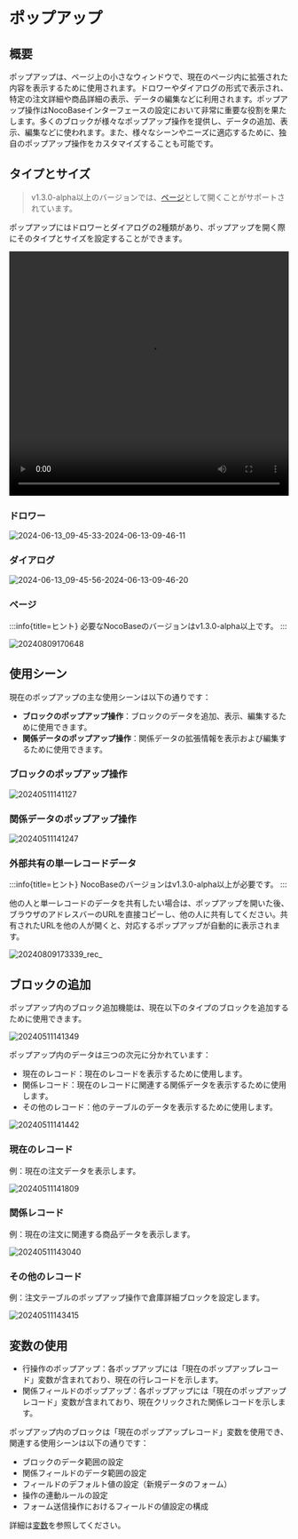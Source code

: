 # ポップアップ

## 概要

ポップアップは、ページ上の小さなウィンドウで、現在のページ内に拡張された内容を表示するために使用されます。ドロワーやダイアログの形式で表示され、特定の注文詳細や商品詳細の表示、データの編集などに利用されます。ポップアップ操作はNocoBaseインターフェースの設定において非常に重要な役割を果たします。多くのブロックが様々なポップアップ操作を提供し、データの追加、表示、編集などに使われます。また、様々なシーンやニーズに適応するために、独自のポップアップ操作をカスタマイズすることも可能です。

## タイプとサイズ

> v1.3.0-alpha以上のバージョンでは、[ページ](/handbook/ui/pop-up#ページ)として開くことがサポートされています。

ポップアップにはドロワーとダイアログの2種類があり、ポップアップを開く際にそのタイプとサイズを設定することができます。

<video width="100%" height="440" controls>
 <source src="https://static-docs.nocobase.com/z-2024-06-13-09.43.42-2024-06-13-09-44-18.mp4">
</video>

### ドロワー

![2024-06-13_09-45-33-2024-06-13-09-46-11](https://static-docs.nocobase.com/2024-06-13_09-45-33-2024-06-13-09-46-11.png)

### ダイアログ

![2024-06-13_09-45-56-2024-06-13-09-46-20](https://static-docs.nocobase.com/2024-06-13_09-45-56-2024-06-13-09-46-20.png)

### ページ

:::info{title=ヒント}
必要なNocoBaseのバージョンはv1.3.0-alpha以上です。
:::

![20240809170648](https://nocobase-docs.oss-cn-beijing.aliyuncs.com/20240809170648.png)

## 使用シーン

現在のポップアップの主な使用シーンは以下の通りです：

- **ブロックのポップアップ操作**：ブロックのデータを追加、表示、編集するために使用できます。
- **関係データのポップアップ操作**：関係データの拡張情報を表示および編集するために使用できます。

### ブロックのポップアップ操作

![20240511141127](https://static-docs.nocobase.com/20240511141127.png)

### 関係データのポップアップ操作

![20240511141247](https://static-docs.nocobase.com/20240511141247.png)

### 外部共有の単一レコードデータ

:::info{title=ヒント}
NocoBaseのバージョンはv1.3.0-alpha以上が必要です。
:::

他の人と単一レコードのデータを共有したい場合は、ポップアップを開いた後、ブラウザのアドレスバーのURLを直接コピーし、他の人に共有してください。共有されたURLを他の人が開くと、対応するポップアップが自動的に表示されます。

![20240809173339_rec_](https://nocobase-docs.oss-cn-beijing.aliyuncs.com/20240809173339_rec_.gif)

## ブロックの追加

ポップアップ内のブロック追加機能は、現在以下のタイプのブロックを追加するために使用できます。

![20240511141349](https://static-docs.nocobase.com/20240511141349.png)

ポップアップ内のデータは三つの次元に分かれています：

- 現在のレコード：現在のレコードを表示するために使用します。
- 関係レコード：現在のレコードに関連する関係データを表示するために使用します。
- その他のレコード：他のテーブルのデータを表示するために使用します。

![20240511141442](https://static-docs.nocobase.com/20240511141442.png)

### 現在のレコード

例：現在の注文データを表示します。

![20240511141809](https://static-docs.nocobase.com/20240511141809.gif)

### 関係レコード

例：現在の注文に関連する商品データを表示します。

![20240511143040](https://static-docs.nocobase.com/20240511143040.gif)

### その他のレコード

例：注文テーブルのポップアップ操作で倉庫詳細ブロックを設定します。

![20240511143415](https://static-docs.nocobase.com/20240511143415.gif)

## 変数の使用

- 行操作のポップアップ：各ポップアップには「現在のポップアップレコード」変数が含まれており、現在の行レコードを示します。
- 関係フィールドのポップアップ：各ポップアップには「現在のポップアップレコード」変数が含まれており、現在クリックされた関係レコードを示します。

ポップアップ内のブロックは「現在のポップアップレコード」変数を使用でき、関連する使用シーンは以下の通りです：

- ブロックのデータ範囲の設定
- 関係フィールドのデータ範囲の設定
- フィールドのデフォルト値の設定（新規データのフォーム）
- 操作の連動ルールの設定
- フォーム送信操作におけるフィールドの値設定の構成

詳細は[変数](/handbook/ui/variables)を参照してください。

